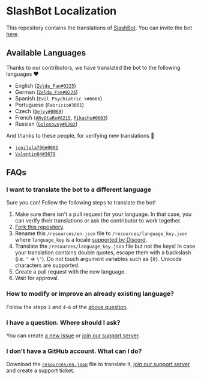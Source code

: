 # SlashBot Localization

This repository contains the translations of [SlashBot](https://top.gg/bot/788814313930096662).
You can invite the bot [here](https://discord.com/api/oauth2/authorize?client_id=788814313930096662&permissions=8&scope=bot%20applications.commands).

## Available Languages

Thanks to our contributors, we have translated the bot to the following languages ❤

- English ([`Zelda_Fan#0225`](https://github.com/ZeldaFan0225))
- German ([`Zelda_Fan#0225`](https://github.com/ZeldaFan0225))
- Spanish (`Evil Psychiatric ↯#6666`)
- Portuguese (`Fabricio#3801`)
- Czech ([`Dejvy#0069`](https://github.com/Dejvy))
- French ([`ARγOtaRe#8215`](https://github.com/ARyOtaRe), [`Pikachu#0003`](https://github.com/PikaFederation))
- Russian ([`Golosovoy#6202`](https://github.com/Golosovoy))

And thanks to these people, for verifying new translations 💙

- [`jonilala796#0001`](https://github.com/jonilala796)
- [`Valentin04#3679`](https://github.com/Valetin04)

## FAQs

### I want to translate the bot to a different language

Sure you can! Follow the following steps to translate the bot!

1. Make sure there isn't a pull request for your language. In that case, you can verify their translations or ask the contributor to work together.
2. [Fork this repository](https://github.com/SlashBotDiscord/SlashBotLocalization/fork).
3. Rename this `/resources/en.json` file to `/resources/language_key.json` where `language_key` is a locale [supported by Discord](https://discord.com/developers/docs/dispatch/field-values#predefined-field-values-accepted-locales).
4. Translate the `/resources/language_key.json` file but not the keys! In case your translation contains double quotes, escape them with a backslash (i.e. `"` => `\"`). Do not touch argument variables such as `{0}`. Unicode characters are supported.
5. Create a pull request with the new language.
6. Wait for approval.

### How to modify or improve an already existing language?

Follow the steps `2` and `4-6` of the [above question](https://github.com/SlashBotDiscord/SlashBotLocalization#i-want-to-translate-the-bot-to-a-different-language).

### I have a question. Where should I ask?

You can create [a new issue](https://github.com/SlashBotDiscord/SlashBotLocalization/issues/new?labels=question) or [join our support server](https://discord.gg/hJGetcxCSy).

### I don't have a GitHub account. What can I do?

Download the [`resources/en.json`](https://raw.githubusercontent.com/SlashBotDiscord/SlashBotLocalization/main/resources/en.json) file to translate it, [join our support server](https://discord.gg/hJGetcxCSy) and create a support ticket.
